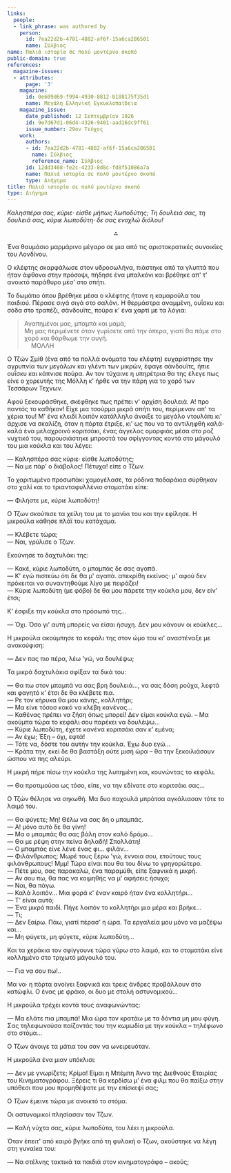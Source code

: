 ```yaml
---
links:
  people:
  - link_phrase: was authored by
    person:
      id: 7ea22d2b-4781-4882-af6f-15a6ca286501
      name: Σύλβιος
name: Παλιά ιστορία σε πολύ μοντέρνο σκοπό
public-domain: true
references:
  magazine-issues:
  - attributes:
      page: '3'
    magazine:
      id: 0e609d69-f994-4930-8812-b188175f35d1
      name: Μεγάλη Ελληνική Εγκυκλοπαίδεια
    magazine_issue:
      date_published: 12 Σεπτεμβρίου 1926
      id: 9e7d67d1-06d4-4326-9401-aad16dc9ff61
      issue_number: 29ον Τεύχος
    work:
      authors:
      - id: 7ea22d2b-4781-4882-af6f-15a6ca286501
        name: Σύλβιος
        reference_name: Σύλβιος
      id: 12dd3408-fe2c-4233-8d8c-fd8f51086a7a
      name: Παλιά ιστορία σε πολύ μοντέρνο σκοπό
      type: Διήγημα
title: Παλιά ιστορία σε πολύ μοντέρνο σκοπό
type: Διήγημα
---
```


<main class="content" itemprop="text">
<p><em>Καλησπέρα σας, κύριε· είσθε μήπως λωποδύτης; Τη δουλειά σας, τη δουλειά σας, κύριε λωποδύτη· δε σας ενοχλώ διόλου!</em></p>

<div style="text-align: center; margin-bottom: 1em">⁂</div>

<p>Ένα θαυμάσιο μαρμάρινο μέγαρο σε μια από τις αριστοκρατικές συνοικίες του Λονδίνου.</p>

<p>Ο κλέφτης σκαρφάλωσε στον υδροσωλήνα, πιάστηκε από τα γλυπτά που ήταν άφθονα στην πρόσοψι, πήδησε ένα μπαλκόνι και
βρέθηκε απ' τ' ανοικτό παράθυρο μέσ' στο σπήτι.</p>

<p>Το δωμάτιο όπου βρέθηκε μέσα ο κλέφτης ήτανε η καμαρούλα του παιδιού. Πέρασε σιγά σιγά στο σαλόνι. Η θερμάστρα αναμμένη,
ουΐσκυ και σόδα στο τραπέζι, σάνδουϊτς, πούρα κ' ένα χαρτί με τα λόγια:</p>

<blockquote>
  <p>Αγαπημένοι μας, μπαμπά και μαμά,<br>
  Μη μας περιμένετε όταν γυρίσετε από την όπερα, γιατί θα πάμε στο χορό και θάρθωμε την αυγή.<br>
  &nbsp;&nbsp;&nbsp;&nbsp;ΜΟΛΛΗ</p>
</blockquote>

<p>Ο Τζών Σμίθ (ένα από τα πολλά ονόματα του κλέφτη) ευχαρίστησε την αγρυπνία των μεγάλων και γλέντι των μικρών, έφαγε
σάνδουϊτς, ήπιε ουΐσκυ και κάπνισε πούρα. Αν τον τύχαινε η υπηρέτρια θα της έλεγε πως είνε ο χορευτής της Μόλλη κ' ήρθε
να την πάρη για το χορό των Τεσσάρων Τεχνων.</p>

<p>Αφού ξεκουράσθηκε, σκέφθηκε πως πρέπει ν' αρχίση δουλειά. Α! προ παντός το καθήκον! Είχε μια τσούρμα μικρά σπήτι του,
περίμεναν απ' τα χέρια του! Μ' ένα κλειδί λοιπόν κατάλληλο άνοιξε το μεγάλο ντουλάπι κι' άρχισε να σκαλίζη, όταν η
πόρτα έτριξε, κι' ως που να το αντιληφθή καλά-καλά ένα μελαχροινό κοριτσάκι, ένας άγγελος ομορφιάς μέσα στο ροζ νυχτικό
του, παρουσιάστηκε μπροστά του σφίγγοντας κοντά στο μάγουλό του μια κούκλα και του λέγει:</p>

<p>&mdash; Καλησπέρα σας κύριε· είσθε λωποδύτης;<br>
&mdash; Να με πάρ' ο διάβολος! Πέτυχα! είπε ο Τζων.</p>

<p>Το χαριτωμένο προσωπάκι χαμογέλασε, τα ρόδινα ποδαράκια σύρθηκαν στο χαλί και το τριανταφυλλένιο στοματάκι είπε:</p>

<p>&mdash; Φιλήστε με, κύριε λωποδύτη!</p>

<p>Ο Τζων σκούπισε τα χείλη του με το μανίκι του και την εφίλησε. Η μικρούλα κάθησε πλάϊ του κατάχαμα.</p>

<p>&mdash; Κλέβετε τώρα;<br>
&mdash; Ναι, γρύλισε ο Τζων.</p>

<p>Εκούνησε το δαχτυλάκι της:</p>

<p>&mdash; Κακέ, κύριε λωποδύτη, ο μπαμπάς δε σας αγαπά.<br>
&mdash; Κ' εγώ πιστεύω ότι δε θα μ' αγαπά. απεκρίθη εκείνος· μ' αφού δεν πρόκειται να συναντηθούμε λίγο με πειράζει!<br>
&mdash; Κύριε λωποδύτη (με φόβο) δε θα μου πάρετε την κούκλα μου, δεν είν' έτσι;</p>

<p>Κ' έσφιξε την κούκλα στο πρόσωπό της...</p>

<p>&mdash; Όχι. Όσο γι' αυτή μπορείς να είσαι ήσυχη. Δεν μου κάνουν οι κούκλες...</p>

<p>Η μικρούλα ακούμπησε το κεφάλι της στον ώμο του κι' αναστέναξε με ανακούφιση:</p>

<p>&mdash; Δεν πας πιο πέρα, λέω 'γώ, να δουλέψω;</p>

<p>Τα μικρά δαχτυλάκια σφίξαν τα δικά του:</p>

<p>&mdash; Θα πω στον μπαμπά να σας βρη δουλειά..., να σας δόση ρούχα, λεφτά και φαγητό κ' έτσι δε θα κλέβετε πια.<br>
&mdash; Ρε τον κήρυκα θα μου κάνης, κολλητήρι;<br>
&mdash; Μα είνε τόσοσ κακό να κλέβη κανένας...<br>
&mdash; Καθένας πρέπει να ζήση όπως μπορεί! Δεν είμαι κούκλα εγώ. &ndash; Μα ακούμπα τώρα το κεφάλι σου παρέκει να
δουλέψω...<br>
&mdash; Κύριε λωποδύτη, έχετε κανένα κοριτσάκι σαν κ' εμένα;<br>
&mdash; Αν έχω; Έξη &ndash; όχι, εφτά!<br>
&mdash; Τότε να, δόστε του αυτήν την κούκλα. Έχω δυο εγώ...<br>
&mdash; Κράτα την, εκεί δε θα βαστάξη ούτε μισή ώρα &ndash; θα την ξεκοιλιάσουν ώσπου να πης αλεύρι.</p>

<p>Η μικρή πήρε πίσω την κούκλα της λυπημένη και, κουνώντας το κεφάλι.</p>

<p>&mdash; Θα προτιμούσα ως τόσο, είπε, να την εδίνατε στο κοριτσάκι σας...</p>

<p>Ο Τζών θέλησε να σηκωθή. Μα δυο παχουλά μπράτσα αγκάλιασαν τότε το λαιμό του.</p>

<p>&mdash; Θα φύγετε; Μη! Θέλω να σας δη ο μπαμπάς.<br>
&mdash; Α! μόνο αυτό δε θα γίνη!<br>
&mdash; Μα ο μπαμπάς θα σας βάλη στον καλό δρόμο...<br>
&mdash; Θα με ρέψη στην πείνα δηλαδή! Σπολλάτη!<br>
&mdash; Ο μπαμπάς είνε λένε ένας φι... φιλάν...<br>
&mdash; Φιλάνθρωπος; Μωρέ τους ξέρω 'γώ, έννοια σου, ετούτους τους φιλάνθρωπους! Μμμ! Τώρα είναι που θα του δίνω το
γρηγορώτερο.<br>
&mdash; Πέτε μου, σας παρακαλώ, ένα παραμύθι, είπε ξαφνικά η μικρή.<br>
&mdash; Αν σου πω, θα πας να κοιμηθής να μ' αφήσεις ήσυχο;<br>
&mdash; Ναι, θα πάγω.<br>
&mdash; Καλά λοιπόν... Μια φορά κ' έναν καιρό ήταν ένα κολλητήρι...<br>
&mdash; Τ' είναι αυτό;<br>
&mdash; Ένα μικρό παιδί. Πήγε λοιπόν το κολλητήρι μια μέρα και βρήκε...<br>
&mdash; Τι;<br>
&mdash; Δεν ξαίρω. Πάω, γιατί πέρασ' η ώρα. Τα εργαλεία μου μόνο να μαζέψω και...<br>
&mdash; Μη φύγετε, μη φύγετε, κύριε λωποδύτη...</p>

<p>Και τα χεράκια τον σφίγγουνε τώρα γύρω στο λαιμό, και το στοματάκι είνε κολλημένο στο τριχωτό μάγουλό του.</p>

<p>&mdash; Για να σου πω!..</p>

<p>Μα να· η πόρτα ανοίγει ξαφνικά και τρεις άνδρες προβάλλουν στο κατώφλι. Ο ένας με φράκο, οι δυο με στολή αστυνομικού...</p>

<p>Η μικρούλα τρέχει κοντά τους αναφωνώντας:</p>

<p>&mdash; Μα ελάτε πια μπαμπά! Μια ώρα τον κρατάω με τα δόντια μη μου φύγη. Σας τηλεφωνούσα παίζοντάς του την κωμωδία με
την κούκλα &ndash; τηλέφωνο στο στόμα...</p>

<p>Ο Τζων άνοιγε τα μάτια του σαν να ωνειρευόταν.</p>

<p>Η μικρούλα ένα μιαν υπόκλισι:</p>

<p>&mdash; Δεν με γνωρίζετε; Κρίμα! Είμαι η Μπέμπη Άννα της Διεθνούς Εταιρίας του Κινηματογράφου. Ξέρεις τι θα κερδίσω μ'
ένα φιλμ που θα παίξω στην υπόθεσι που μου προμηθέψατε με την επίσκεψί σας;</p>

<p>Ο Τζων έμεινε τώρα με ανοικτό το στόμα.</p>

<p>Οι αστυνομικοί πλησίασαν τον Τζων. </p>

<p>&mdash; Καλή νύχτα σας, κύριε λωποδύτα, του λέει η μικρούλα.</p>

<p>Όταν έπειτ' από καιρό βγήκε από τη φυλακή ο Τζων, ακούστηκε να λέγη στη γυναίκα του:</p>

<p>&mdash; Να στέλνης τακτικά τα παιδιά στον κινηματογράφο &ndash; ακούς;</p>
</main>

